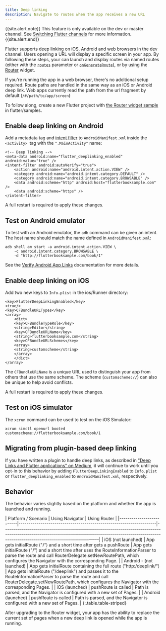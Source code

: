 ```yaml
---
title: Deep linking
description: Navigate to routes when the app receives a new URL
---
```


{{site.alert.note}}
  This feature is only available on the dev or master channel. See [Switching
  Flutter channels][switching-channels] for more information.
{{site.alert.end}}

Flutter supports deep linking on iOS, Android and web browsers in the dev
channel. Users opening a URL will display a specific screen in your app. By
following these steps, your can launch and display routes via named routes
(either with the [`routes`][routes] parameter or
[`onGenerateRoute`][onGenerateRoute]), or by using the [Router][] widget.

If you're running the app in a web browser,  there's no additional setup
required. Route paths are handled in the same way as an iOS or Android deep
link. Web apps currently read the path from the url fragment by default
(`/#/path/to/app/screen`)

To follow along, create a new Flutter project with [the Router widget
sample][router-sample] in flutter/samples.

## Enable deep linking on Android

Add a metadata tag and [intent filter][] to `AndroidManifest.xml`
inside the `<activity> `tag with the `".MainActivity"` name:

```
<!-- Deep linking -->
<meta-data android:name="flutter_deeplinking_enabled" android:value="true" />
<intent-filter android:autoVerify="true">
    <action android:name="android.intent.action.VIEW" />
    <category android:name="android.intent.category.DEFAULT" />
    <category android:name="android.intent.category.BROWSABLE" />
    <data android:scheme="http" android:host="flutterbooksample.com" />
    <data android:scheme="https" />
</intent-filter>
```

A full restart is required to apply these changes.

## Test on Android emulator
To test with an Android emulator, the `adb` command can be given an intent. The
host name should match the name defined in `AndroidManifest.xml`:


```
adb shell am start -a android.intent.action.VIEW \
    -c android.intent.category.BROWSABLE \
    -d "http://flutterbooksample.com/book/1"
```


See the [Verify Android App Links][verify-android-links] documentation for more
details.

## Enable deep linking on iOS
Add two new keys to `Info.plist` in the ios/Runner directory:

```
<key>FlutterDeepLinkingEnabled</key>
<true/>
<key>CFBundleURLTypes</key>
<array>
    <dict>
    <key>CFBundleTypeRole</key>
    <string>Editor</string>
    <key>CFBundleURLName</key>
    <string>flutterbooksample.com</string>
    <key>CFBundleURLSchemes</key>
    <array>
    <string>customscheme</string>
    </array>
    </dict>
</array>
```

The `CFBundleURLName` is a unique URL used to distinguish your app from others
that use the same scheme. The scheme (`customscheme://`)  can also be unique to
help avoid conflicts.

A full restart is required to apply these changes.

## Test on iOS simulator
The `xcrun` command can be used to test on the iOS Simulator:

```
xcrun simctl openurl booted customscheme://flutterbooksample.com/book/1 
```

## Migrating from plugin-based deep linking

If you have written a plugin to handle deep links, as described in ["Deep Links
and Flutter applications" on Medium][plugin-linking], it will continue to work
until you opt-in to this behavior by adding `FlutterDeepLinkingEnabled` to
`Info.plist` or `flutter_deeplinking_enabled` to `AndroidManifest.xml`,
respectively.

## Behavior

The behavior varies slightly based on the platform and whether the app is
launched and running.

<div class="table-wrapper" markdown="1">
| Platform / Scenario      | Using Navigator                                                     | Using Router                                                                                                                                                                                        |
|--------------------------|---------------------------------------------------------------------|------------------------------------------------------------------------------------------------------------------------------------------------------------------------------------------------------------|
| iOS (not launched)       | App gets initialRoute ("/") and a short time after gets a pushRoute | App gets initialRoute ("/") and a short time after uses the RouteInformationParser to parse the route and call RouterDelegate.setNewRoutePath, which configures the Navigator with the corresponding Page. |
| Android - (not launched) | App gets initialRoute containing the full route ("http:/deeplink/") | App gets initialRoute ("/deeplink") and passes it to the RouteInformationParser to parse the route and call RouterDelegate.setNewRoutePath, which configures the Navigator with the corresponding Pages.   |
| iOS (launched)           | pushRoute is called                                                 | Path is parsed, and the Navigator is configured with a new set of Pages.                                                                                                                                   |
| Android (launched)       | pushRoute is called                                                 | Path is parsed, and the Navigator is configured with a new set of Pages.                                                                                                                                   |
{:.table.table-striped}
</div>

After upgrading to the Router widget, your app has the ability to replace the
current set of pages when a new deep link is opened while the app is running.

[switching-channels]: /docs/development/tools/sdk/upgrading#switching-flutter-channels
[routes]: https://api.flutter.dev/flutter/material/MaterialApp/routes.html
[onGenerateRoute]: https://api.flutter.dev/flutter/material/MaterialApp/onGenerateRoute.html
[Router]: https://api.flutter.dev/flutter/widgets/Router-class.html
[intent filter]: https://developer.android.com/guide/components/intents-filters
[plugin-linking]: https://medium.com/flutter-community/deep-links-and-flutter-applications-how-to-handle-them-properly-8c9865af9283
[verify-android-links]: https://developer.android.com/training/app-links/verify-site-associations
[router-sample]: https://github.com/flutter/samples/blob/master/navigation_and_routing/lib/nav_2/router.dart